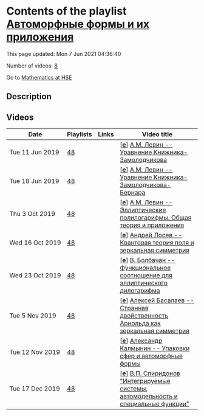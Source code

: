 # Contents of the playlist [Автоморфные формы и их приложения](https://www.youtube.com/playlist?list=PLq3E5oubNNoCSGXIuuNceFBoVw7-WCW0i)

This page updated: Mon 7 Jun 2021 04:36:40

Number of videos: [8](#videos)

Go to [Mathematics at HSE](../README.md)

## Description



## Videos

|Date|Playlists|Links|Video title|
|---|---|---|---|
| Tue&nbsp;11&nbsp;Jun&nbsp;2019 | [48](../playlists/48 "Автоморфные формы и их приложения") |  | [[**e**](https://studio.youtube.com/video/JYLwmKQsIBE/edit "Edit")] [А.М. Левин -- Уравнение Книжника-Замолодчикова](https://www.youtube.com/watch?v=JYLwmKQsIBE&list=PLq3E5oubNNoCSGXIuuNceFBoVw7-WCW0i) |
| Tue&nbsp;18&nbsp;Jun&nbsp;2019 | [48](../playlists/48 "Автоморфные формы и их приложения") |  | [[**e**](https://studio.youtube.com/video/C6NZtTeIN-g/edit "Edit")] [А.М. Левин -- Уравнение Книжника-Замолодчикова-Бернара](https://www.youtube.com/watch?v=C6NZtTeIN-g&list=PLq3E5oubNNoCSGXIuuNceFBoVw7-WCW0i) |
| Thu&nbsp;3&nbsp;Oct&nbsp;2019 | [48](../playlists/48 "Автоморфные формы и их приложения") |  | [[**e**](https://studio.youtube.com/video/TO3WUH99SE0/edit "Edit")] [А.М. Левин -- Эллиптические полилогарифмы. Общая теория и приложения](https://www.youtube.com/watch?v=TO3WUH99SE0&list=PLq3E5oubNNoCSGXIuuNceFBoVw7-WCW0i) |
| Wed&nbsp;16&nbsp;Oct&nbsp;2019 | [48](../playlists/48 "Автоморфные формы и их приложения") |  | [[**e**](https://studio.youtube.com/video/0szi11Tqfdc/edit "Edit")] [Андрей Лосев -- Квантовая теория поля и зеркальная симметрия](https://www.youtube.com/watch?v=0szi11Tqfdc&list=PLq3E5oubNNoCSGXIuuNceFBoVw7-WCW0i) |
| Wed&nbsp;23&nbsp;Oct&nbsp;2019 | [48](../playlists/48 "Автоморфные формы и их приложения") |  | [[**e**](https://studio.youtube.com/video/OHkJJbfqqyI/edit "Edit")] [В. Болбачан -- Функциональное соотношение для эллиптического дилогарифма](https://www.youtube.com/watch?v=OHkJJbfqqyI&list=PLq3E5oubNNoCSGXIuuNceFBoVw7-WCW0i) |
| Tue&nbsp;5&nbsp;Nov&nbsp;2019 | [48](../playlists/48 "Автоморфные формы и их приложения") |  | [[**e**](https://studio.youtube.com/video/e8J6-WMStr8/edit "Edit")] [Алексей Басалаев -- Странная двойственность Арнольда как зеркальная симметрия](https://www.youtube.com/watch?v=e8J6-WMStr8&list=PLq3E5oubNNoCSGXIuuNceFBoVw7-WCW0i) |
| Tue&nbsp;12&nbsp;Nov&nbsp;2019 | [48](../playlists/48 "Автоморфные формы и их приложения") |  | [[**e**](https://studio.youtube.com/video/V3M8kFPLyQE/edit "Edit")] [Александр Калмынин -- Упаковки сфер и автоморфные формы](https://www.youtube.com/watch?v=V3M8kFPLyQE&list=PLq3E5oubNNoCSGXIuuNceFBoVw7-WCW0i) |
| Tue&nbsp;17&nbsp;Dec&nbsp;2019 | [48](../playlists/48 "Автоморфные формы и их приложения") |  | [[**e**](https://studio.youtube.com/video/JFJxyw3dEpE/edit "Edit")] [В.П. Спиридонов &#34;Интегрируемые системы, автомодельность и специальные функции&#34;](https://www.youtube.com/watch?v=JFJxyw3dEpE&list=PLq3E5oubNNoCSGXIuuNceFBoVw7-WCW0i "Условия совместимости стационарного уравнения Шредингера с эволюцией собственных функций по условному дискретному или непрерывному времени, определяемому действием других дифференциальных операторов, приводит к нелинейной факторизационной цепочке Инфельда и уравнению Кортвега-де Фриза. Автомодельные редукции цепочки Инфельда задают широкий класс специальных функций, включающий в себя q-деформированные трансценденты Пенлеве. При q равном примитивным корням единицы возникают конечнозонные потенциалы, описываемые тета-функциями Римана произвольного рода. В докладе я представлю эти автомодельные потенциалы и некоторые их приложения, а также кратко опишу аналоги всего формализма для других спектральных задач.") |
